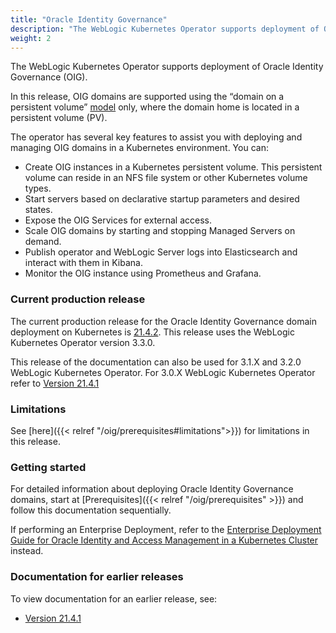 ```yaml
---
title: "Oracle Identity Governance"
description: "The WebLogic Kubernetes Operator supports deployment of Oracle Identity Governance. Follow the instructions in this guide to set up Oracle Identity Governance domains on Kubernetes."
weight: 2
---
```


The WebLogic Kubernetes Operator supports deployment of Oracle Identity Governance (OIG).

In this release, OIG domains are supported using the “domain on a persistent volume”
[model](https://oracle.github.io/weblogic-kubernetes-operator/userguide/managing-domains/choosing-a-model/) only, where the domain home is located in a persistent volume (PV).

The operator has several key features to assist you with deploying and managing OIG domains in a Kubernetes
environment. You can:

* Create OIG instances in a Kubernetes persistent volume. This persistent volume can reside in an NFS file system or other Kubernetes volume types.
* Start servers based on declarative startup parameters and desired states.
* Expose the OIG Services for external access.
* Scale OIG domains by starting and stopping Managed Servers on demand.
* Publish operator and WebLogic Server logs into Elasticsearch and interact with them in Kibana.
* Monitor the OIG instance using Prometheus and Grafana.

### Current production release

The current production release for the Oracle Identity Governance domain deployment on Kubernetes is [21.4.2](https://github.com/oracle/fmw-kubernetes/releases). This release uses the WebLogic Kubernetes Operator version 3.3.0.

This release of the documentation can also be used for 3.1.X and 3.2.0 WebLogic Kubernetes Operator.
For 3.0.X WebLogic Kubernetes Operator refer to [Version 21.4.1](https://oracle.github.io/fmw-kubernetes/21.4.1/oig/)

### Limitations

See [here]({{< relref "/oig/prerequisites#limitations">}}) for limitations in this release.

### Getting started

For detailed information about deploying Oracle Identity Governance domains, start at [Prerequisites]({{< relref "/oig/prerequisites" >}}) and follow this documentation sequentially.

If performing an Enterprise Deployment, refer to the [Enterprise Deployment Guide for Oracle Identity and Access Management in a Kubernetes Cluster](https://docs.oracle.com/en/middleware/fusion-middleware/12.2.1.4/ikedg/index.html) instead.

### Documentation for earlier releases

To view documentation for an earlier release, see:

* [Version 21.4.1](https://oracle.github.io/fmw-kubernetes/21.4.1/oig/)
